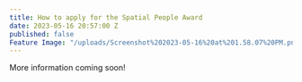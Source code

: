 ```yaml
---
title: How to apply for the Spatial People Award
date: 2023-05-16 20:57:00 Z
published: false
Feature Image: "/uploads/Screenshot%202023-05-16%20at%201.58.07%20PM.png"
---
```


More information coming soon!